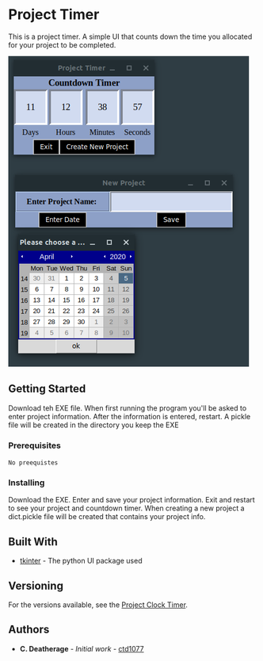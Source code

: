 # Project Timer

This is a project timer. A simple UI that counts down the time you allocated for your project to be completed.

![](image/4.png)


## Getting Started

Download teh EXE file. When first running the program you'll be asked to enter project information. After the information is entered, restart. A pickle file will be created in the directory you keep the EXE


### Prerequisites

```
No preequistes
```

### Installing

Download the EXE.
Enter and save your project information. Exit and restart to see your project and countdown timer.
When creating a new project a dict.pickle file will be created that contains your project info. 


## Built With

* [tkinter](https://docs.python.org/3/library/tkinter.html) - The python UI package used

## Versioning

For the versions available, see the [Project Clock Timer](https://github.com/ctd1077/Project-Clock-Timer). 

## Authors

* **C. Deatherage** - *Initial work* - [ctd1077](https://github.com/ctd1077)
